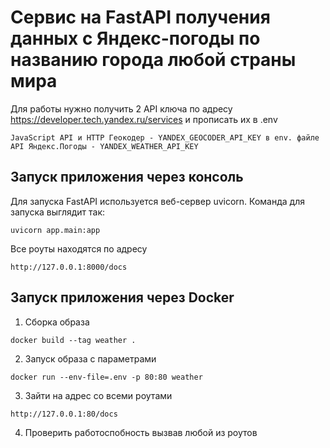 # Сервис на FastAPI получения данных с Яндекс-погоды по названию города любой страны мира
Для работы нужно получить 2 API ключа по адресу https://developer.tech.yandex.ru/services и прописать их в .env
```
JavaScript API и HTTP Геокодер - YANDEX_GEOCODER_API_KEY в env. файле
API Яндекс.Погоды - YANDEX_WEATHER_API_KEY
```  

## Запуск приложения через консоль
Для запуска FastAPI используется веб-сервер uvicorn. Команда для запуска выглядит так:  
```
uvicorn app.main:app
```
Все роуты находятся по адресу
```
http://127.0.0.1:8000/docs
```

## Запуск приложения через Docker

1. Сборка образа 
```
docker build --tag weather .
```

2. Запуск образа с параметрами
```
docker run --env-file=.env -p 80:80 weather
```

3. Зайти на адрес со всеми роутами
```
http://127.0.0.1:80/docs
```

4. Проверить работоспобность вызвав любой из роутов